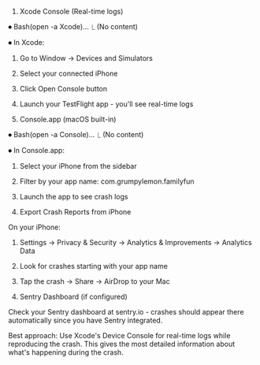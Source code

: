 1. Xcode Console (Real-time logs)

⏺ Bash(open -a Xcode)…
  ⎿  (No content)

⏺ In Xcode:
  1. Go to Window → Devices and Simulators
  2. Select your connected iPhone
  3. Click Open Console button
  4. Launch your TestFlight app - you'll see real-time logs

  2. Console.app (macOS built-in)

⏺ Bash(open -a Console)…
  ⎿  (No content)

⏺ In Console.app:
  1. Select your iPhone from the sidebar
  2. Filter by your app name: com.grumpylemon.familyfun
  3. Launch the app to see crash logs

  3. Export Crash Reports from iPhone

  On your iPhone:
  1. Settings → Privacy & Security → Analytics & Improvements → Analytics Data
  2. Look for crashes starting with your app name
  3. Tap the crash → Share → AirDrop to your Mac

  4. Sentry Dashboard (if configured)

  Check your Sentry dashboard at sentry.io - crashes should appear there automatically
  since you have Sentry integrated.

  Best approach: Use Xcode's Device Console for real-time logs while reproducing the
  crash. This gives the most detailed information about what's happening during the crash.